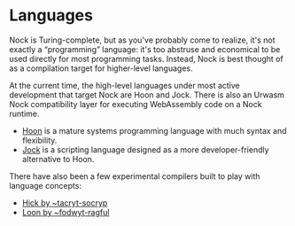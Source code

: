 # Languages

Nock is Turing-complete, but as you've probably come to realize, it's not exactly a “programming” language:  it's too abstruse and economical to be used directly for most programming tasks.  Instead, Nock is best thought of as a compilation target for higher-level languages.

At the current time, the high-level languages under most active development that target Nock are Hoon and Jock.  There is also an Urwasm Nock compatibility layer for executing WebAssembly code on a Nock runtime.

- [Hoon](../compiling/relationship-to-hoon.md) is a mature systems programming language with much syntax and flexibility.
- [Jock](../compiling/relationship-to-jock.md) is a scripting language designed as a more developer-friendly alternative to Hoon.

There have also been a few experimental compilers built to play with language concepts:

- [Hick by ~tacryt-socryp](https://gist.github.com/tacryt-socryp/b08dc66b7bcc760e914c4db5c9fd7ba7)
- [Loon by ~fodwyt-ragful](https://github.com/frodwith/loon)
